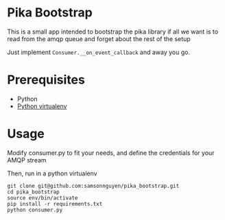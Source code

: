 # Pika Bootstrap

This is a small app intended to bootstrap the pika library if all we want is to read from the amqp queue and forget about the rest of the setup

Just implement `Consumer.__on_event_callback` and away you go.

# Prerequisites

  * Python
  * [Python virtualenv](https://packaging.python.org/guides/installing-using-pip-and-virtualenv/#installing-virtualenv)

# Usage

Modify consumer.py to fit your needs, and define the credentials for your AMQP stream

Then, run in a python virtualenv

```
git clone git@github.com:samsonnguyen/pika_bootstrap.git
cd pika_bootstrap
source env/bin/activate
pip install -r requirements.txt
python consumer.py
```
